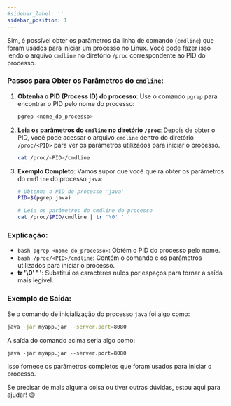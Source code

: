 ```yaml
---
#sidebar_label: ''
sidebar_position: 1
---
```


Sim, é possível obter os parâmetros da linha de comando (`cmdline`) que foram usados para iniciar um processo no Linux. Você pode fazer isso lendo o arquivo `cmdline` no diretório `/proc` correspondente ao PID do processo.

### Passos para Obter os Parâmetros do `cmdline`:

1. **Obtenha o PID (Process ID) do processo**:
   Use o comando `pgrep` para encontrar o PID pelo nome do processo:
   ```bash
   pgrep <nome_do_processo>
   ```

2. **Leia os parâmetros do `cmdline` no diretório `/proc`**:
   Depois de obter o PID, você pode acessar o arquivo `cmdline` dentro do diretório `/proc/<PID>` para ver os parâmetros utilizados para iniciar o processo.

   ```bash
   cat /proc/<PID>/cmdline
   ```

3. **Exemplo Completo**:
   Vamos supor que você queira obter os parâmetros do `cmdline` do processo `java`:
   ```bash
   # Obtenha o PID do processo 'java'
   PID=$(pgrep java)

   # Leia os parâmetros do cmdline do processo
   cat /proc/$PID/cmdline | tr '\0' ' '
   ```

### Explicação:
- ```bash pgrep <nome_do_processo>```: Obtém o PID do processo pelo nome.
- ```bash /proc/<PID>/cmdline```: Contém o comando e os parâmetros utilizados para iniciar o processo.
- **tr '\0' ' '**: Substitui os caracteres nulos por espaços para tornar a saída mais legível.

### Exemplo de Saída:
Se o comando de inicialização do processo `java` foi algo como:
```bash
java -jar myapp.jar --server.port=8080
```
A saída do comando acima seria algo como:
```
java -jar myapp.jar --server.port=8080
```

Isso fornece os parâmetros completos que foram usados para iniciar o processo.

Se precisar de mais alguma coisa ou tiver outras dúvidas, estou aqui para ajudar! 😊
